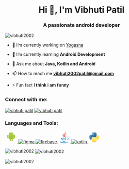 <h1 align="center">Hi 👋, I'm Vibhuti Patil</h1>
<h3 align="center">A passionate android developer</h3>

<p align="left"> <img src="https://komarev.com/ghpvc/?username=vibhuti2002&label=Profile%20views&color=0080ff&style=flat" alt="vibhuti2002" /> </p>

- 🔭 I’m currently working on [Yogasna](https://github.com/Vibhuti2002/Yogasna)

- 🌱 I’m currently learning **Android Development**

- 💬 Ask me about **Java, Kotlin and Android**

- 📫 How to reach me **vibhuti2002patil@gmail.com**

- ⚡ Fun fact **I think i am funny**

<h3 align="left">Connect with me:</h3>
<p align="left">
<a href="https://linkedin.com/in/vibhuti patil" target="blank"><img align="center" src="https://raw.githubusercontent.com/rahuldkjain/github-profile-readme-generator/master/src/images/icons/Social/linked-in-alt.svg" alt="vibhuti patil" height="30" width="40" /></a>
<a href="https://instagram.com/vibhuti.patil" target="blank"><img align="center" src="https://raw.githubusercontent.com/rahuldkjain/github-profile-readme-generator/master/src/images/icons/Social/instagram.svg" alt="vibhuti.patil" height="30" width="40" /></a>
</p>

<h3 align="left">Languages and Tools:</h3>
<p align="left"> <a href="https://developer.android.com" target="_blank" rel="noreferrer"> <img src="https://raw.githubusercontent.com/devicons/devicon/master/icons/android/android-original-wordmark.svg" alt="android" width="40" height="40"/> </a> <a href="https://www.figma.com/" target="_blank" rel="noreferrer"> <img src="https://www.vectorlogo.zone/logos/figma/figma-icon.svg" alt="figma" width="40" height="40"/> </a> <a href="https://firebase.google.com/" target="_blank" rel="noreferrer"> <img src="https://www.vectorlogo.zone/logos/firebase/firebase-icon.svg" alt="firebase" width="40" height="40"/> </a> <a href="https://www.java.com" target="_blank" rel="noreferrer"> <img src="https://raw.githubusercontent.com/devicons/devicon/master/icons/java/java-original.svg" alt="java" width="40" height="40"/> </a> <a href="https://kotlinlang.org" target="_blank" rel="noreferrer"> <img src="https://www.vectorlogo.zone/logos/kotlinlang/kotlinlang-icon.svg" alt="kotlin" width="40" height="40"/> </a> <a href="https://www.python.org" target="_blank" rel="noreferrer"> <img src="https://raw.githubusercontent.com/devicons/devicon/master/icons/python/python-original.svg" alt="python" width="40" height="40"/> </a> </p>

<p><img align="left" src="https://github-readme-stats.vercel.app/api/top-langs?username=vibhuti2002&show_icons=true&title_color=ff8080&locale=en&layout=compact" alt="vibhuti2002" /></p>

<p>&nbsp;<img align="center" src="https://github-readme-stats.vercel.app/api?username=vibhuti2002&show_icons=true&theme=tokyonight&locale=en" alt="vibhuti2002" /></p>

<p><img align="center" src="https://github-readme-streak-stats.herokuapp.com/?user=vibhuti2002&theme=highcontrast" alt="vibhuti2002" /></p>
